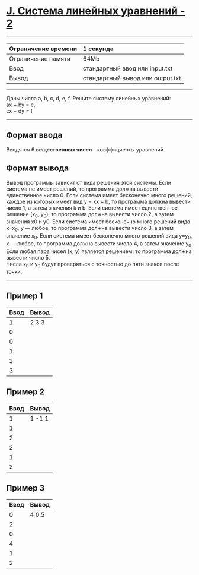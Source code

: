# [J. Система линейных уравнений - 2](https://contest.yandex.ru/contest/27393/problems/J/)

---
| Ограничение времени | 1 секунда |
| :--- |:---|
| Ограничение памяти | 64Mb |
| Ввод | стандартный ввод или input.txt |
| Вывод | стандартный вывод или output.txt |
---

Даны числа a, b, c, d, e, f. Решите систему линейных уравнений:  
ax + by = e,  
cx + dy = f

---
## Формат ввода
Вводятся 6 **вещественных чисел** - коэффициенты уравнений.

## Формат вывода
Вывод программы зависит от вида решения этой системы. Если система не имеет решений, то программа должна вывести единственное число 0. Если система имеет бесконечно много решений, каждое из которых имеет вид y = kx + b, то программа должна вывести число 1, а затем значения k и b. Если система имеет единственное решение (x<sub>0</sub>, y<sub>0</sub>), то программа должна вывести число 2, а затем значения x0 и y0. Если система имеет бесконечно много решений вида x=x<sub>0</sub>, y — любое, то программа должна вывести число 3, а затем значение x<sub>0</sub>. Если система имеет бесконечно много решений вида y=y<sub>0</sub>, x — любое, то программа должна вывести число 4, а затем значение y<sub>0</sub>. Если любая пара чисел (x, y) является решением, то программа должна вывести число 5.  
Числа x<sub>0</sub> и y<sub>0</sub> будут проверяться с точностью до пяти знаков после точки.

---
## Пример 1

| Ввод | Вывод |
| :--- | :--- |
| 1 | 2 3 3 |
| 0 | |
| 0 | |
| 1 | |
| 3 | |
| 3 | |

## Пример 2

| Ввод | Вывод |
| :--- | :--- |
| 1 | 1 -1 1 |
| 1 | |
| 2 | |
| 2 | |
| 1 | |
| 2 | |

## Пример 3

| Ввод | Вывод |
| :--- | :--- |
| 0 | 4 0.5 |
| 2 | |
| 0 | |
| 4 | |
| 1 | |
| 2 | |
